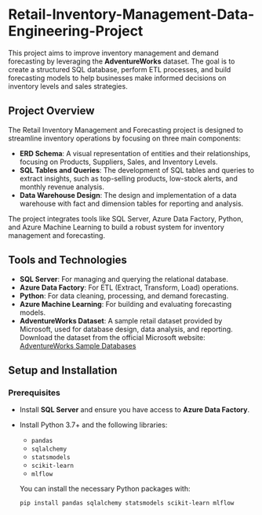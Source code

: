 # Retail-Inventory-Management-Data-Engineering-Project

This project aims to improve inventory management and demand forecasting by leveraging the **AdventureWorks** dataset. The goal is to create a structured SQL database, perform ETL processes, and build forecasting models to help businesses make informed decisions on inventory levels and sales strategies.

## Project Overview

The Retail Inventory Management and Forecasting project is designed to streamline inventory operations by focusing on three main components:

- **ERD Schema**: A visual representation of entities and their relationships, focusing on Products, Suppliers, Sales, and Inventory Levels.
- **SQL Tables and Queries**: The development of SQL tables and queries to extract insights, such as top-selling products, low-stock alerts, and monthly revenue analysis.
- **Data Warehouse Design**: The design and implementation of a data warehouse with fact and dimension tables for reporting and analysis.

The project integrates tools like SQL Server, Azure Data Factory, Python, and Azure Machine Learning to build a robust system for inventory management and forecasting.

## Tools and Technologies

- **SQL Server**: For managing and querying the relational database.
- **Azure Data Factory**: For ETL (Extract, Transform, Load) operations.
- **Python**: For data cleaning, processing, and demand forecasting.
- **Azure Machine Learning**: For building and evaluating forecasting models.
- **AdventureWorks Dataset**: A sample retail dataset provided by Microsoft, used for database design, data analysis, and reporting.  
  Download the dataset from the official Microsoft website: [AdventureWorks Sample Databases](https://learn.microsoft.com/en-us/sql/samples/adventureworks-install-configure)

## Setup and Installation

### Prerequisites

- Install **SQL Server** and ensure you have access to **Azure Data Factory**.
- Install Python 3.7+ and the following libraries:
  - `pandas`
  - `sqlalchemy`
  - `statsmodels`
  - `scikit-learn`
  - `mlflow`
  
  You can install the necessary Python packages with:

  ```bash
  pip install pandas sqlalchemy statsmodels scikit-learn mlflow
